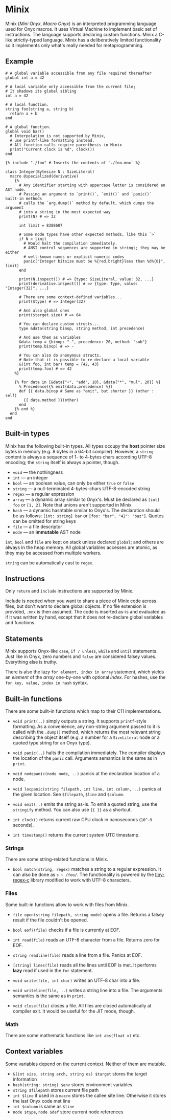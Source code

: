 # Minix

Minix (*Mini Onyx*, *Macro Onyx*) is an interpreted programming language used for Onyx macros. It uses Virtual Machine to implement basic set of instructions. The language supports declaring custom functions. Minix a C-like strictly-typed language. Minix has a deliberatively limited functionality so it implements only what's really needed for metaprogramming.

## Example

```minix
# A global variable accessible from any file required thereafter
global int a = 42

# A local variable only accessible from the current file;
# It shadows its global sibling
int a = 42

# A local function.
string foo(string a, string b)
  return a + b
end

# A global function.
global void bar()
  # Interpolation is not supported by Minix,
  # use printf-like formatting instead.
  # All function calls require parenthesis in Minix
  print("Current clock is %d", clock())
end
```

```onyx
{% include "./foo" # Inserts the contents of `./foo.mnx` %}

class Integer(Bytesize N : SizeLiteral)
  macro @specialized(derivative)
    {%
      # Any identifier starting with uppercase letter is considered an AST node.
      # Passing an argument to `print()`, `emit()` and `panic()` built-in methods
      # calls the `arg.dump()` method by default, which dumps the argument
      # into a string in the most expected way
      print(N) # => 32

      int limit = 8388607

      # Some node types have other expected methods, like this `>`
      if N > limit
        # Would halt the compilation immediately.
        # ANSI control sequences are supported in strings; they may be either
        # well-known names or explicit numeric codes
        panic("Integer bitsize must be %{red,bright}less than %d%{0}", limit)
      end

      print(N.inspect()) # => {type: SizeLiteral, value: 32, ...}
      print(derivative.inspect()) # => {type: Type, value: "Integer(32)", ...}

      # There are some context-defined variables...
      print($type) # => Integer(32)

      # And also global ones
      print($target.size) # => 64

      # You can declare custom structs...
      type &data(string binop, string method, int precedence)

      # And use them as variables
      &data temp = {binop: "-", precedence: 20, method: "sub"}
      print(temp.binop) # => -

      # You can also do anonymous structs.
      # Note that it is possible to re-declare a local variable
      &(int foo, int bar) temp = {42, 43}
      print(temp.foo) # => 42
    %}

    {% for data in [&data{"+", "add", 10}, &data{"*", "mul", 20}] %}
      % Precedence({% emit(data.precedence) %})
      def {{ data.binop # Same as "emit", but shorter }} (other : self)
        {{ data.method }}(other)
      end
    {% end %}
  end
end
```

## Built-in types

Minix has the following built-in types. All types occupy the **host** pointer size bytes in memory (e.g. 8 bytes in a 64-bit compiler). However, a `string` content is always a sequence of 1- to 4-bytes chars according UTF-8 encoding; the `string` itself is always a pointer, though.

  * `void` — the nothingness
  * `int` — an integer
  * `bool` — an boolean value, can only be either `true` or `false`
  * `string` — a null-terminated 4-bytes-chars UTF-8-encoded string
  * `regex` — a regular expression
  * `array` — a dynamic array similar to Onyx's. Must be declared as `[int] foo` or `[1, 2]`. Note that unions aren't supported in Minix
  * `hash` — a dynamic hashtable similar to Onyx's. The declaration should be as follows: `[int: string] bar` or `[foo: "bar", "42": "baz"]`. Quotes can be omitted for string keys
  * `file` — a file descriptor
  * `node` — an **immutable** AST node

`int`, `bool` and `file` are kept on stack unless declared `global`; and others are always in the heap memory. All global variables accesses are atomic, as they may be accessed from multiple workers.

`string` can be automatically cast to `regex`.

## Instructions

Only `return` and `include` instructions are supported by Minix.

Include is needed when you want to share a piece of Minix code across files, but don't want to declare global objects. If no file extension is provided, `.mnx` is then assumed. The code is inserted as-is and evaluated as if it was written by hand, except that it does not re-declare global variables and functions.

## Statements

Minix supports Onyx-like `case`, `if / unless`, `while` and `until` statements. Just like in Onyx, zero numbers and `false` are considered falsey values. Everything else is truthy.

There is also the lazy `for element, index in array` statement, which yields an *element* of the *array* one-by-one with optional *index*. For hashes, use the `for key, value, index in hash` syntax.

## Built-in functions

There are some built-in functions which map to their C11 implementations.

  * `void print(..)` simply outputs a string. It supports `printf`-style formatting. As a convenience, any non-string argument passed to it is called with the `.dump()` method, which returns the most relevant string describing the object itself (e.g. a number for a `SizeLiteral` node or a quoted type string for  an Onyx type).

  * `void panic(..)` halts the compilation immediately. The compiler displays the location of the `panic` call. Arguments semantics is the same as in `print`.

  * `void nodepanic(node node, ..)` panics at the declaration location of a node.

  * `void locpanic(string filepath, int line, int column, ..)` panics at the given location. See `$filepath`, `$line` and `$column`.

  * `void emit(..)` emits the string as-is. To emit a quoted string, use the `stringify` method. You can also use `{{ }}` as a shortcut.

  <!-- * `void free(arg)` frees the memory occupied by the argument. Freeing is not mandatory, but may be useful in long-running context, i.e. during a hot-reload session. Note that local variables and functions are automatically freed upon exiting the file. Calling `free` may raise a error if the variable is already freed, but it never segfaults -->

  * `int clock()` returns current raw CPU clock in nanoseconds (`10^-9` seconds).

  * `int timestamp()` returns the current system UTC timestamp.

### Strings

There are some string-related functions in Minix.

  <!-- * `string string:wrap(string wrapper)` wraps a string into *wrapper*. It is useful for emitting types, e.g. `Int32.dump().wrap("'") == "'foo'"`. -->

  * `bool match(string, regex)` matches a string to a regular expression. It can also be done as `s ~ /foo/`. The functionality is powered by the [tiny-regex-c](https://github.com/kokke/tiny-regex-c) library modified to work with UTF-8 characters.

### Files

Some built-in functions allow to work with files from Minix.

  * `file open(string filepath, string mode)` opens a file. Returns a falsey result if the file couldn't be opened.

  * `bool eof?(file)` checks if a file is currently at EOF.

  * `int read(file)` reads an UTF-8 character from a file. Returns zero for EOF.

  * `string readline(file)` reads a line from a file. Panics at EOF.

  * `[string] lines(file)` reads all the lines until EOF is met. It performs **lazy** read if used in the `for` statement.

  * `void write(file, int char)` writes an UTF-8 char into a file.

  * `void writeline(file, ..)` writes a string line into a file. The arguments semantics is the same as in `print`.

  * `void close(file)` closes a file. All files are closed automatically at compiler exit. It would be useful for the JIT mode, though.

### Math

There are some mathematic functions like `int abs(float x)` etc.

## Context variables

Some variables depend on the current context. Neither of them are mutable.

  * `&(int size, string arch, string os) $target` stores the target information
  * `hash(string: string) $env` stores environment variables
  * `string $filepath` stores current file path
  * `int $line` if used in a `macro` stores the callee site line. Otherwise it stores the last Onyx code met line
  * `int $column` is same as `$line`
  * `node $type`, `node $def` store current node references
